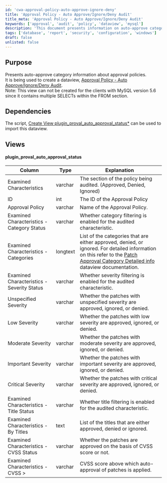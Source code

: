 ```yaml
---
id: 'cwa-approval-policy-auto-approve-ignore-deny'
title: 'Approval Policy - Auto Approve/Ignore/Deny Audit'
title_meta: 'Approval Policy - Auto Approve/Ignore/Deny Audit'
keywords: ['approval', 'audit', 'policy', 'dataview', 'mysql']
description: 'This document presents information on auto-approve category details related to approval policies. It is intended for use in creating a dataview called Approval Policy - Auto Approve/Ignore/Deny Audit, and outlines dependencies, views, and characteristics examined in the audit process.'
tags: ['database', 'report', 'security', 'configuration', 'windows']
draft: false
unlisted: false
---
```

## Purpose

Presents auto-approve category information about approval policies.  
It is being used to create a dataview, [Approval Policy - Auto Approve/Ignore/Deny Audit](https://proval.itglue.com/DOC-5078775-8988669).  
Note: This view can not be created for the clients with MySQL version 5.6 since it contains multiple SELECTs within the FROM section.

## Dependencies

The script, [Create View plugin_proval_auto_approval_status*](https://proval.itglue.com/DOC-5078775-8988579) can be used to import this dataview.

## Views

#### plugin_proval_auto_approval_status

| Column                                           | Type    | Explanation                                                                                               |
|--------------------------------------------------|---------|-----------------------------------------------------------------------------------------------------------|
| Examined Characteristics                          | varchar | The section of the policy being audited. (Approved, Denied, Ignored)                                    |
| ID                                               | int     | The ID of the Approval Policy                                                                              |
| Approval Policy                                  | varchar | Name of the Approval Policy.                                                                                |
| Examined Characteristics - Category Status       | varchar | Whether category filtering is enabled for the audited characteristic.                                      |
| Examined Characteristics - Categories            | longtext| List of the categories that are either approved, denied, or ignored. For detailed information on this refer to the [Patch Approval Category Detailed info](https://proval.itglue.com/DOC-5078775-8988840) dataview documentation. |
| Examined Characteristics - Severity Status       | varchar | Whether severity filtering is enabled for the audited characteristic.                                      |
| Unspecified Severity                             | varchar | Whether the patches with unspecified severity are approved, ignored, or denied.                           |
| Low Severity                                    | varchar | Whether the patches with low severity are approved, ignored, or denied.                                   |
| Moderate Severity                                | varchar | Whether the patches with moderate severity are approved, ignored, or denied.                              |
| Important Severity                               | varchar | Whether the patches with important severity are approved, ignored, or denied.                             |
| Critical Severity                                | varchar | Whether the patches with critical severity are approved, ignored, or denied.                              |
| Examined Characteristics - Title Status         | varchar | Whether title filtering is enabled for the audited characteristic.                                        |
| Examined Characteristics - By Titles             | text    | List of the titles that are either approved, denied or ignored.                                          |
| Examined Characteristics - CVSS Status           | varchar | Whether the patches are approved on the basis of CVSS score or not.                                      |
| Examined Characteristics - CVSS >                | varchar | CVSS score above which auto-approval of patches is applied.                                              |


